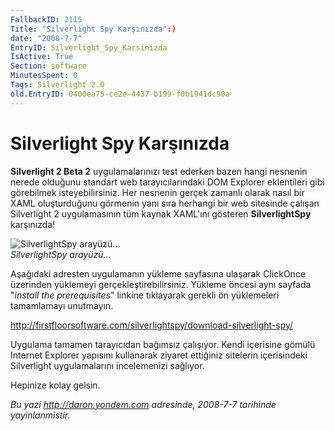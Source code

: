 ```yaml
---
FallbackID: 2115
Title: "Silverlight Spy Karşınızda":)
date: "2008-7-7"
EntryID: Silverlight_Spy_Karsinizda
IsActive: True
Section: software
MinutesSpent: 0
Tags: Silverlight 2.0
old.EntryID: 0400ea75-ce2e-4437-b199-f0b1941dc90a
---
```

# Silverlight Spy Karşınızda
**Silverlight 2 Beta 2** uygulamalarınızı test ederken bazen hangi
nesnenin nerede olduğunu standart web tarayıcılarındaki DOM Explorer
eklentileri gibi görebilmek isteyebilirsiniz. Her nesnenin gerçek
zamanlı olarak nasıl bir XAML oluşturduğunu görmenin yanı sıra herhangi
bir web sitesinde çalışan Silverlight 2 uygulamasının tüm kaynak
XAML'ını gösteren **SilverlightSpy** karşınızda!

![SilverlightSpy
arayüzü...](media/Silverlight_Spy_Karsinizda/06072008_1.png)\
*SilverlightSpy arayüzü...*

Aşağıdaki adresten uygulamanın yükleme sayfasına ulaşarak ClickOnce
üzerinden yüklemeyi gerçekleştirebilirsiniz. Yükleme öncesi aynı sayfada
"*install the prerequisites*" linkine tıklayarak gerekli ön yüklemeleri
tamamlamayı unutmayın.

<http://firstfloorsoftware.com/silverlightspy/download-silverlight-spy/>

Uygulama tamamen tarayıcıdan bağımsız çalışıyor. Kendi içerisine gömülü
Internet Explorer yapısını kullanarak ziyaret ettiğiniz sitelerin
içerisindeki Silverlight uygulamalarını incelemenizi sağlıyor.

Hepinize kolay gelsin.



*Bu yazi http://daron.yondem.com adresinde, 2008-7-7 tarihinde yayinlanmistir.*

